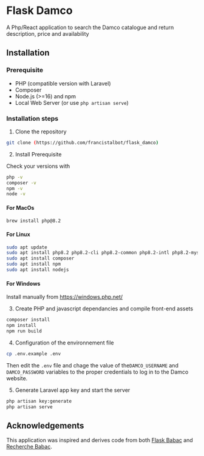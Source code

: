 # Flask Damco

A Php/React application to search the Damco catalogue and return description, price and availability

## Installation
### Prerequisite 
- PHP (compatible version with Laravel)
- Composer
- Node.js (>=16) and npm
- Local Web Server (or use `php artisan serve`)

### Installation steps

1. Clone the repository

```bash
git clone (https://github.com/francistalbot/flask_damco)
```

2. Install Prerequisite

Check your versions with

```bash
php -v
composer -v
npm -v
node -v
```

#### For MacOs
   
```bash
brew install php@8.2
```
#### For Linux
   
```bash
sudo apt update
sudo apt install php8.2 php8.2-cli php8.2-common php8.2-intl php8.2-mysql php8.2-xml php8.2-mbstring
sudo apt install composer
sudo apt install npm
sudo apt install nodejs
```
#### For Windows
Install manually from https://windows.php.net/

3. Create PHP and javascript dependancies and compile front-end assets
 
```bash
composer install
npm install
npm run build
```
4. Configuration of the environnement file

```bash
cp .env.example .env
```
Then edit the `.env` file and chage the value of the`DAMCO_USERNAME` and `DAMCO_PASSWORD` variables to the proper credentials to log in to the Damco website.

5. Generate Laravel app key and start the server

```bash
php artisan key:generate
php artisan serve
```

## Acknowledgements
This application was inspired and derives code from both [Flask Babac](https://github.com/normcyr/flask_babac) and [Recherche Babac](https://github.com/normcyr/recherche_babac2).

